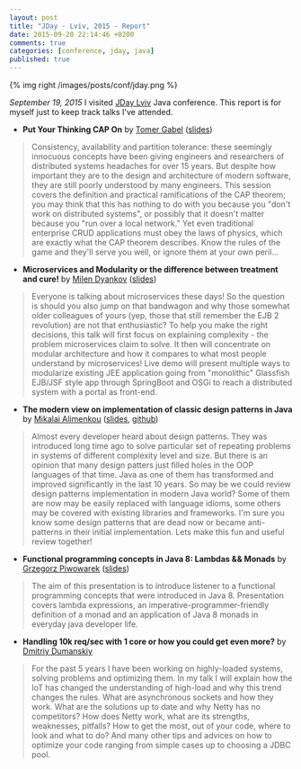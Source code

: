 ```yaml
---
layout: post
title: "JDay - Lviv, 2015 - Report"
date: 2015-09-20 22:14:46 +0200
comments: true
categories: [conference, jday, java]
published: true
---
```


{% img right /images/posts/conf/jday.png %}

*September 19, 2015* I visited [JDay Lviv](http://www.jday.com.ua) Java conference. This report is for myself just to keep track talks I've attended.

- **Put Your Thinking CAP On** by [Tomer Gabel](https://twitter.com/tomerg) ([slides](http://www.slideshare.net/holograph/scaling-out-data-stores-and-the-cap-theorem))
> Consistency, availability and partition tolerance: these seemingly innocuous concepts have been giving engineers and researchers of distributed systems headaches for over 15 years. But despite how important they are to the design and architecture of modern software, they are still poorly understood by many engineers. This session covers the definition and practical ramifications of the CAP theorem; you may think that this has nothing to do with you because you "don't work on distributed systems", or possibly that it doesn't matter because you "run over a local network." Yet even traditional enterprise CRUD applications must obey the laws of physics, which are exactly what the CAP theorem describes. Know the rules of the game and they'll serve you well, or ignore them at your own peril...

- **Microservices and Modularity or the difference between treatment and cure!** by [Milen Dyankov](https://twitter.com/milendyankov) ([slides](http://www.slideshare.net/MilenDyankov1/microservices-and-modularity))
> Everyone is talking about microservices these days! So the question is should you also jump on that bandwagon and why those somewhat older colleagues of yours (yep, those that still remember the EJB 2 revolution) are not that enthusiastic? To help you make the right decisions, this talk will first focus on explaining complexity - the problem microservices claim to solve. It then will concentrate on modular architecture and how it compares to what most people understand by microservices! Live demo will present multiple ways to modularize existing JEE application going from "monolithic" Glassfish EJB/JSF style app through SpringBoot and OSGi to reach a distributed system with a portal as front-end.

- **The modern view on implementation of classic design patterns in Java** by [Mikalai Alimenkou](https://twitter.com/xpinjection) ([slides](http://www.slideshare.net/alimenkou/the-modern-view-on-implementation-of-classic-design-patterns-in-java), [github](https://github.com/xpinjection/design-patterns))
> Almost every developer heard about design patterns. They was introduced long time ago to solve particular set of repeating problems in systems of different complexity level and size. But there is an opinion that many design patters just filled holes in the OOP languages of that time. Java as one of them has transformed and improved significantly in the last 10 years. So may be we could review design patterns implementation in modern Java world? Some of them are now may be easily replaced with language idioms, some others may be covered with existing libraries and frameworks. I'm sure you know some design patterns that are dead now or became anti-patterns in their initial implementation. Lets make this fun and useful review together!

- **Functional programming concepts in Java 8: Lambdas && Monads** by [Grzegorz Piwowarek](https://twitter.com/pivovarit) ([slides](http://www.slideshare.net/pivovarit/confitura2015grzegorzpiwowareklambdasmonads))
> The aim of this presentation is to introduce listener to a functional programming concepts that were introduced in Java 8. Presentation covers lambda expressions, an imperative-programmer-friendly definition of a monad and an application of Java 8 monads in everyday java developer life.

- **Handling 10k req/sec with 1 core or how you could get even more?** by [Dmitriy Dumanskiy](https://github.com/doom369)
> For the past 5 years I have been working on highly-loaded systems, solving problems and optimizing them. In my talk I will explain how the IoT has changed the understanding of high-load and why this trend changes the rules. What are asynchronous sockets and how they work. What are the solutions up to date and why Netty has no competitors? How does Netty work, what are its strengths, weaknesses, pitfalls? How to get the most, out of your code, where to look and what to do? And many other tips and advices on how to optimize your code ranging from simple cases up to choosing a JDBC pool.